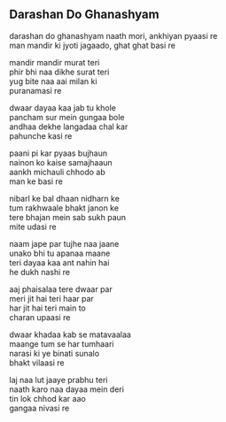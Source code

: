 ## Darashan Do Ghanashyam

darashan do ghanashyam naath mori, ankhiyan pyaasi re  
man mandir ki jyoti jagaado, ghat ghat basi re

mandir mandir murat teri  
phir bhi naa dikhe surat teri  
yug bite naa aai milan ki  
puranamasi re

dwaar dayaa kaa jab tu khole  
pancham sur mein gungaa bole  
andhaa dekhe langadaa chal kar  
pahunche kasi re

paani pi kar pyaas bujhaun  
nainon ko kaise samajhaaun  
aankh michauli chhodo ab  
man ke basi re

nibarl ke bal dhaan nidharn ke  
tum rakhwaale bhakt janon ke  
tere bhajan mein sab sukh paun  
mite udasi re

naam jape par tujhe naa jaane  
unako bhi tu apanaa maane  
teri dayaa kaa ant nahin hai  
he dukh nashi re

aaj phaisalaa tere dwaar par  
meri jit hai teri haar par  
har jit hai teri main to  
charan upaasi re

dwaar khadaa kab se matavaalaa  
maange tum se har tumhaari  
narasi ki ye binati sunalo  
bhakt vilaasi re

laj naa lut jaaye prabhu teri  
naath karo naa dayaa mein deri  
tin lok chhod kar aao  
gangaa nivasi re

